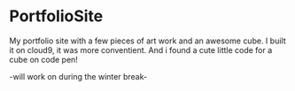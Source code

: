 PortfolioSite
=============
My portfolio site with a few pieces of art work and an awesome cube.
I built it on cloud9, it was more conventient. And i found a cute little code for a cube on code pen!

-will work on during the winter break-